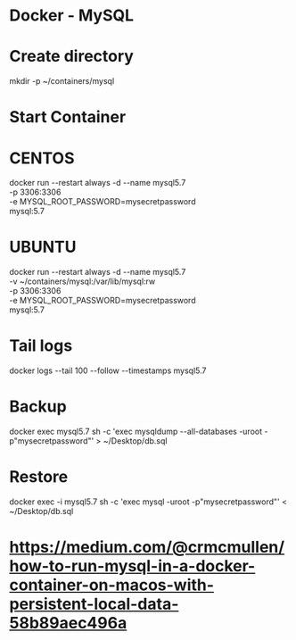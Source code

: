 # Docker - MySQL


# Create directory
mkdir -p ~/containers/mysql

# Start Container

# CENTOS
docker run --restart always -d --name mysql5.7 \
-p 3306:3306 \
-e MYSQL_ROOT_PASSWORD=mysecretpassword \
mysql:5.7

# UBUNTU
docker run --restart always -d --name mysql5.7 \
-v ~/containers/mysql:/var/lib/mysql:rw \
-p 3306:3306 \
-e MYSQL_ROOT_PASSWORD=mysecretpassword \
mysql:5.7


# Tail logs
docker logs --tail 100 --follow --timestamps mysql5.7

# Backup
docker exec mysql5.7 sh -c 'exec mysqldump --all-databases -uroot -p"mysecretpassword"' > ~/Desktop/db.sql

# Restore
docker exec -i mysql5.7 sh -c 'exec mysql -uroot -p"mysecretpassword"' < ~/Desktop/db.sql

# https://medium.com/@crmcmullen/how-to-run-mysql-in-a-docker-container-on-macos-with-persistent-local-data-58b89aec496a
